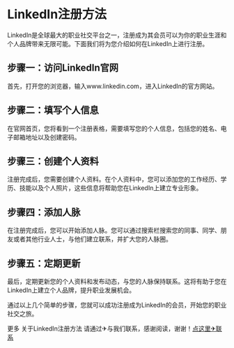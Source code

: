 # LinkedIn注册方法

LinkedIn是全球最大的职业社交平台之一，注册成为其会员可以为你的职业生涯和个人品牌带来无限可能。下面我们将为您介绍如何在LinkedIn上进行注册。

## 步骤一：访问LinkedIn官网

首先，打开您的浏览器，输入www.linkedin.com，进入LinkedIn的官方网站。

## 步骤二：填写个人信息

在官网首页，您将看到一个注册表格，需要填写您的个人信息，包括您的姓名、电子邮箱地址以及创建密码。

## 步骤三：创建个人资料

注册完成后，您需要创建个人资料。在个人资料中，您可以添加您的工作经历、学历、技能以及个人照片，这些信息将帮助您在LinkedIn上建立专业形象。

## 步骤四：添加人脉

在注册完成后，您可以开始添加人脉。您可以通过搜索栏搜索您的同事、同学、朋友或者其他行业人士，与他们建立联系，并扩大您的人脉圈。

## 步骤五：定期更新

最后，定期更新您的个人资料和发布动态，与您的人脉保持联系。这将有助于您在LinkedIn上建立个人品牌，提升职业发展机会。

通过以上几个简单的步骤，您就可以成功注册成为LinkedIn的会员，开始您的职业社交之旅。

更多 关于LinkedIn注册方法 请通过✈与我们联系，感谢阅读，谢谢！[点这里✈联系](https://d.k02.cc)
